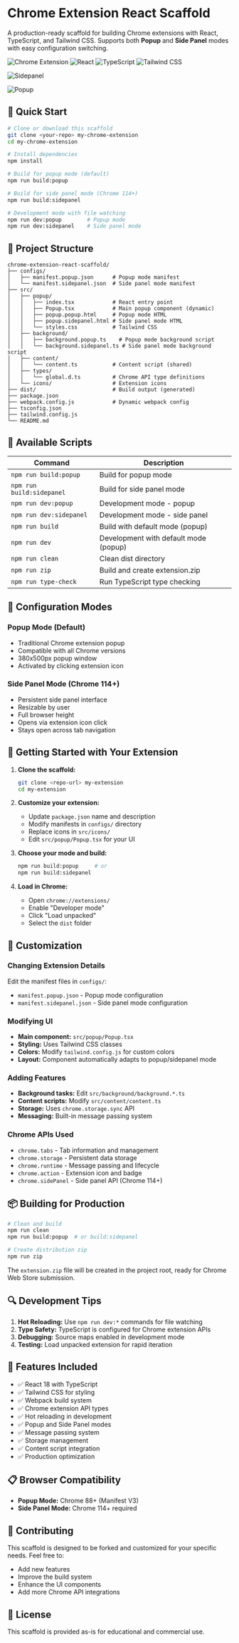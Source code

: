 # Chrome Extension React Scaffold

A production-ready scaffold for building Chrome extensions with React, TypeScript, and Tailwind CSS. Supports both **Popup** and **Side Panel** modes with easy configuration switching.

![Chrome Extension](https://img.shields.io/badge/Chrome%20Extension-Manifest%20V3-blue)
![React](https://img.shields.io/badge/React-18-61dafb)
![TypeScript](https://img.shields.io/badge/TypeScript-5.3-3178c6)
![Tailwind CSS](https://img.shields.io/badge/Tailwind%20CSS-3.3-38bdf8)

![Sidepanel](https://ik.imagekit.io/zhcmdyuhw/sidepanel.png?updatedAt=1750188862629)

![Popup](https://ik.imagekit.io/zhcmdyuhw/popup.png?updatedAt=1750188862413)

## 🚀 Quick Start

```bash
# Clone or download this scaffold
git clone <your-repo> my-chrome-extension
cd my-chrome-extension

# Install dependencies
npm install

# Build for popup mode (default)
npm run build:popup

# Build for side panel mode (Chrome 114+)
npm run build:sidepanel

# Development mode with file watching
npm run dev:popup        # Popup mode
npm run dev:sidepanel    # Side panel mode
```

## 📁 Project Structure

```
chrome-extension-react-scaffold/
├── configs/
│   ├── manifest.popup.json      # Popup mode manifest
│   └── manifest.sidepanel.json  # Side panel mode manifest
├── src/
│   ├── popup/
│   │   ├── index.tsx            # React entry point
│   │   ├── Popup.tsx            # Main popup component (dynamic)
│   │   ├── popup.popup.html     # Popup mode HTML
│   │   ├── popup.sidepanel.html # Side panel mode HTML
│   │   └── styles.css           # Tailwind CSS
│   ├── background/
│   │   ├── background.popup.ts    # Popup mode background script
│   │   └── background.sidepanel.ts # Side panel mode background script
│   ├── content/
│   │   └── content.ts           # Content script (shared)
│   ├── types/
│   │   └── global.d.ts          # Chrome API type definitions
│   └── icons/                   # Extension icons
├── dist/                        # Build output (generated)
├── package.json
├── webpack.config.js            # Dynamic webpack config
├── tsconfig.json
├── tailwind.config.js
└── README.md
```

## 🎯 Available Scripts

| Command | Description |
|---------|-------------|
| `npm run build:popup` | Build for popup mode |
| `npm run build:sidepanel` | Build for side panel mode |
| `npm run dev:popup` | Development mode - popup |
| `npm run dev:sidepanel` | Development mode - side panel |
| `npm run build` | Build with default mode (popup) |
| `npm run dev` | Development with default mode (popup) |
| `npm run clean` | Clean dist directory |
| `npm run zip` | Build and create extension.zip |
| `npm run type-check` | Run TypeScript type checking |

## 🔧 Configuration Modes

### Popup Mode (Default)
- Traditional Chrome extension popup
- Compatible with all Chrome versions
- 380x500px popup window
- Activated by clicking extension icon

### Side Panel Mode (Chrome 114+)
- Persistent side panel interface
- Resizable by user
- Full browser height
- Opens via extension icon click
- Stays open across tab navigation

## 🚀 Getting Started with Your Extension

1. **Clone the scaffold:**
   ```bash
   git clone <repo-url> my-extension
   cd my-extension
   ```

2. **Customize your extension:**
   - Update `package.json` name and description
   - Modify manifests in `configs/` directory
   - Replace icons in `src/icons/`
   - Edit `src/popup/Popup.tsx` for your UI

3. **Choose your mode and build:**
   ```bash
   npm run build:popup     # or
   npm run build:sidepanel
   ```

4. **Load in Chrome:**
   - Open `chrome://extensions/`
   - Enable "Developer mode"
   - Click "Load unpacked"
   - Select the `dist` folder

## 🎨 Customization

### Changing Extension Details
Edit the manifest files in `configs/`:
- `manifest.popup.json` - Popup mode configuration
- `manifest.sidepanel.json` - Side panel mode configuration

### Modifying UI
- **Main component:** `src/popup/Popup.tsx`
- **Styling:** Uses Tailwind CSS classes
- **Colors:** Modify `tailwind.config.js` for custom colors
- **Layout:** Component automatically adapts to popup/sidepanel mode

### Adding Features
- **Background tasks:** Edit `src/background/background.*.ts`
- **Content scripts:** Modify `src/content/content.ts`
- **Storage:** Uses `chrome.storage.sync` API
- **Messaging:** Built-in message passing system

### Chrome APIs Used
- `chrome.tabs` - Tab information and management
- `chrome.storage` - Persistent data storage
- `chrome.runtime` - Message passing and lifecycle
- `chrome.action` - Extension icon and badge
- `chrome.sidePanel` - Side panel API (Chrome 114+)

## 📦 Building for Production

```bash
# Clean and build
npm run clean
npm run build:popup  # or build:sidepanel

# Create distribution zip
npm run zip
```

The `extension.zip` file will be created in the project root, ready for Chrome Web Store submission.

## 🔍 Development Tips

1. **Hot Reloading:** Use `npm run dev:*` commands for file watching
2. **Type Safety:** TypeScript is configured for Chrome extension APIs
3. **Debugging:** Source maps enabled in development mode
4. **Testing:** Load unpacked extension for rapid iteration

## 🌟 Features Included

- ✅ React 18 with TypeScript
- ✅ Tailwind CSS for styling
- ✅ Webpack build system
- ✅ Chrome extension API types
- ✅ Hot reloading in development
- ✅ Popup and Side Panel modes
- ✅ Message passing system
- ✅ Storage management
- ✅ Content script integration
- ✅ Production optimization

## 📋 Browser Compatibility

- **Popup Mode:** Chrome 88+ (Manifest V3)
- **Side Panel Mode:** Chrome 114+ required

## 🤝 Contributing

This scaffold is designed to be forked and customized for your specific needs. Feel free to:
- Add new features
- Improve the build system
- Enhance the UI components
- Add more Chrome API integrations

## 📄 License

This scaffold is provided as-is for educational and commercial use.

